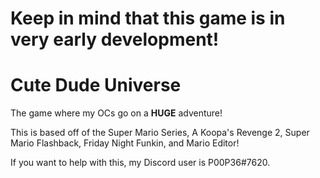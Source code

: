 # Keep in mind that this game is in very early development!

# Cute Dude Universe
The game where my OCs go on a **HUGE** adventure!

This is based off of the Super Mario Series, A Koopa's Revenge 2, Super Mario Flashback, Friday Night Funkin, and Mario Editor!

If you want to help with this, my Discord user is P00P36#7620.
